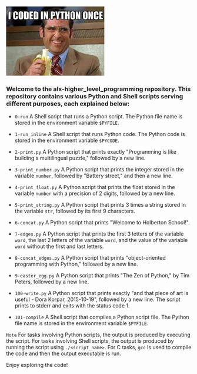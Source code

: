 ![Sample Image](https://github.com/adilma53/alx-higher_level_programming/blob/main/0x00-python-hello_world/download.jpeg)

### Welcome to the alx-higher_level_programming repository. This repository contains various Python and Shell scripts serving different purposes, each explained below:

- `0-run` A Shell script that runs a Python script. The Python file name is stored in the environment variable `$PYFILE`.

- `1-run_inline` A Shell script that runs Python code. The Python code is stored in the environment variable `$PYCODE`.

- `2-print.py` A Python script that prints exactly "Programming is like building a multilingual puzzle," followed by a new line.

- `3-print_number.py` A Python script that prints the integer stored in the variable `number`, followed by "Battery street," and then a new line.

- `4-print_float.py` A Python script that prints the float stored in the variable `number` with a precision of 2 digits, followed by a new line.

- `5-print_string.py` A Python script that prints 3 times a string stored in the variable `str`, followed by its first 9 characters.

- `6-concat.py` A Python script that prints "Welcome to Holberton School!".

- `7-edges.py` A Python script that prints the first 3 letters of the variable `word`, the last 2 letters of the variable `word`, and the value of the variable `word` without the first and last letters.

- `8-concat_edges.py` A Python script that prints "object-oriented programming with Python," followed by a new line.

- `9-easter_egg.py` A Python script that prints "The Zen of Python," by Tim Peters, followed by a new line.

- `100-write.py` A Python script that prints exactly "and that piece of art is useful - Dora Korpar, 2015-10-19", followed by a new line. The script prints to stderr and exits with the status code 1.

- `101-compile` A Shell script that compiles a Python script file. The Python file name is stored in the environment variable `$PYFILE`.

`Note` For tasks involving Python scripts, the output is produced by executing the script. For tasks involving Shell scripts, the output is produced by running the script using `./<script_name>`. For C tasks, `gcc` is used to compile the code and then the output executable is run.

Enjoy exploring the code!
